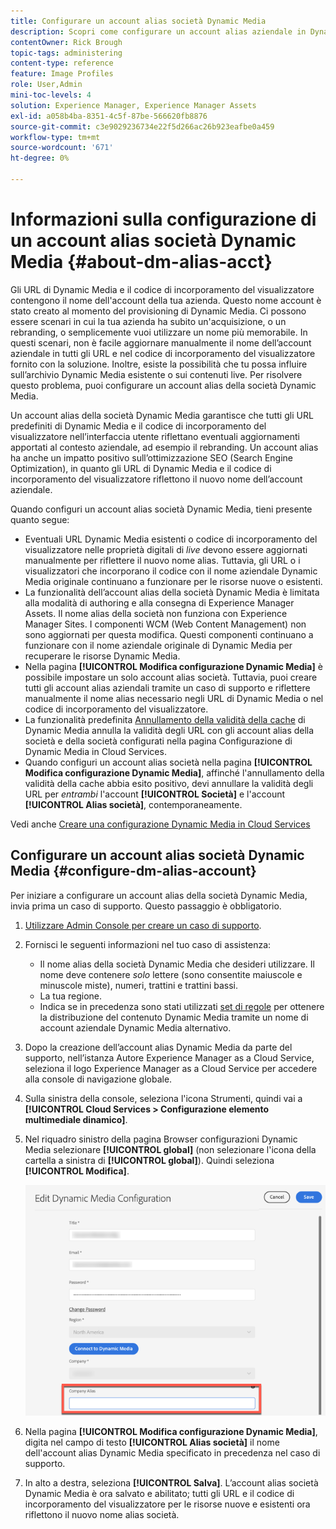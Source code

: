 ```yaml
---
title: Configurare un account alias società Dynamic Media
description: Scopri come configurare un account alias aziendale in Dynamic Media.
contentOwner: Rick Brough
topic-tags: administering
content-type: reference
feature: Image Profiles
role: User,Admin
mini-toc-levels: 4
solution: Experience Manager, Experience Manager Assets
exl-id: a058b4ba-8351-4c5f-87be-566620fb8876
source-git-commit: c3e9029236734e22f5d266ac26b923eafbe0a459
workflow-type: tm+mt
source-wordcount: '671'
ht-degree: 0%

---
```


<!-- hide: yes
hidefromtoc: yes -->

# Informazioni sulla configurazione di un account alias società Dynamic Media {#about-dm-alias-acct}

Gli URL di Dynamic Media e il codice di incorporamento del visualizzatore contengono il nome dell&#39;account della tua azienda. Questo nome account è stato creato al momento del provisioning di Dynamic Media. Ci possono essere scenari in cui la tua azienda ha subito un&#39;acquisizione, o un rebranding, o semplicemente vuoi utilizzare un nome più memorabile. In questi scenari, non è facile aggiornare manualmente il nome dell’account aziendale in tutti gli URL e nel codice di incorporamento del visualizzatore fornito con la soluzione. Inoltre, esiste la possibilità che tu possa influire sull’archivio Dynamic Media esistente o sui contenuti live. Per risolvere questo problema, puoi configurare un account alias della società Dynamic Media.

Un account alias della società Dynamic Media garantisce che tutti gli URL predefiniti di Dynamic Media e il codice di incorporamento del visualizzatore nell’interfaccia utente riflettano eventuali aggiornamenti apportati al contesto aziendale, ad esempio il rebranding. Un account alias ha anche un impatto positivo sull’ottimizzazione SEO (Search Engine Optimization), in quanto gli URL di Dynamic Media e il codice di incorporamento del visualizzatore riflettono il nuovo nome dell’account aziendale.

Quando configuri un account alias società Dynamic Media, tieni presente quanto segue:

* Eventuali URL Dynamic Media esistenti o codice di incorporamento del visualizzatore nelle proprietà digitali di *live* devono essere aggiornati manualmente per riflettere il nuovo nome alias. Tuttavia, gli URL o i visualizzatori che incorporano il codice con il nome aziendale Dynamic Media originale continuano a funzionare per le risorse nuove o esistenti.
* La funzionalità dell’account alias della società Dynamic Media è limitata alla modalità di authoring e alla consegna di Experience Manager Assets. Il nome alias della società non funziona con Experience Manager Sites. I componenti WCM (Web Content Management) non sono aggiornati per questa modifica. Questi componenti continuano a funzionare con il nome aziendale originale di Dynamic Media per recuperare le risorse Dynamic Media.
* Nella pagina **[!UICONTROL Modifica configurazione Dynamic Media]** è possibile impostare un solo account alias società. Tuttavia, puoi creare tutti gli account alias aziendali tramite un caso di supporto e riflettere manualmente il nome alias necessario negli URL di Dynamic Media o nel codice di incorporamento del visualizzatore.
* La funzionalità predefinita [Annullamento della validità della cache](/help/assets/invalidate-cdn-cache-dynamic-media.md) di Dynamic Media annulla la validità degli URL con gli account alias della società e della società configurati nella pagina Configurazione di Dynamic Media in Cloud Services.
* Quando configuri un account alias società nella pagina **[!UICONTROL Modifica configurazione Dynamic Media]**, affinché l&#39;annullamento della validità della cache abbia esito positivo, devi annullare la validità degli URL per *entrambi* l&#39;account **[!UICONTROL Società]** e l&#39;account **[!UICONTROL Alias società]**, contemporaneamente.

Vedi anche [Creare una configurazione Dynamic Media in Cloud Services](/help/assets/config-dms7.md#configuring-dynamic-media-cloud-services)

## Configurare un account alias società Dynamic Media {#configure-dm-alias-account}

Per iniziare a configurare un account alias della società Dynamic Media, invia prima un caso di supporto. Questo passaggio è obbligatorio.

1. [Utilizzare Admin Console per creare un caso di supporto](https://helpx.adobe.com/it/enterprise/using/support-for-experience-cloud.html).
1. Fornisci le seguenti informazioni nel tuo caso di assistenza:

   * Il nome alias della società Dynamic Media che desideri utilizzare. Il nome deve contenere *solo* lettere (sono consentite maiuscole e minuscole miste), numeri, trattini e trattini bassi.
   * La tua regione.
   * Indica se in precedenza sono stati utilizzati [set di regole](/help/assets/using-rulesets-to-transform-urls.md) per ottenere la distribuzione del contenuto Dynamic Media tramite un nome di account aziendale Dynamic Media alternativo.

1. Dopo la creazione dell’account alias Dynamic Media da parte del supporto, nell’istanza Autore Experience Manager as a Cloud Service, seleziona il logo Experience Manager as a Cloud Service per accedere alla console di navigazione globale.
1. Sulla sinistra della console, seleziona l&#39;icona Strumenti, quindi vai a **[!UICONTROL Cloud Services > Configurazione elemento multimediale dinamico]**.
1. Nel riquadro sinistro della pagina Browser configurazioni Dynamic Media selezionare **[!UICONTROL global]** (non selezionare l&#39;icona della cartella a sinistra di **[!UICONTROL global]**). Quindi seleziona **[!UICONTROL Modifica]**.

   ![Campo di testo alias società Dynamic Media](/help/assets/assets-dm/dm-company-alias.png)

1. Nella pagina **[!UICONTROL Modifica configurazione Dynamic Media]**, digita nel campo di testo **[!UICONTROL Alias società]** il nome dell&#39;account alias Dynamic Media specificato in precedenza nel caso di supporto.
1. In alto a destra, seleziona **[!UICONTROL Salva]**.
L’account alias società Dynamic Media è ora salvato e abilitato; tutti gli URL e il codice di incorporamento del visualizzatore per le risorse nuove e esistenti ora riflettono il nuovo nome alias società.
